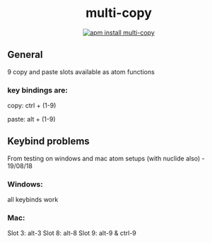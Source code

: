 <h1 align="center">
  multi-copy
</h1>

<p align="center">
  <a href="https://atom.io/packages/multi-copy"><img src="https://apm-badges.herokuapp.com/apm/multi-copy.svg" alt="apm install multi-copy"></a>

</p>

## General


9 copy and paste slots available as atom functions

### key bindings are:

copy: ctrl + (1-9)

paste: alt + (1-9)

## Keybind problems

From testing on windows and mac atom setups (with nuclide also) - 19/08/18<br>

### Windows:
all keybinds work<br>
  
### Mac:
Slot 3: alt-3
Slot 8: alt-8
Slot 9: alt-9  &  ctrl-9
